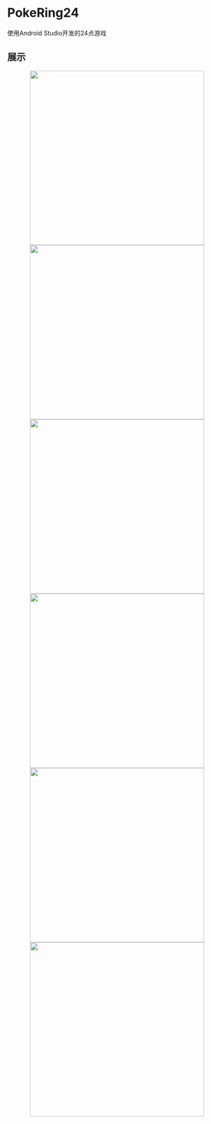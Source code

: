# PokeRing24
使用Android Studio开发的24点游戏

## 展示
<p align = "center">
<img src="https://github.com/HunZiLei/PokeRing24/blob/main/images/%E4%B8%BB%E9%A1%B5.png" width="400"/>
<img src="https://github.com/HunZiLei/PokeRing24/blob/main/images/%E8%AE%A1%E7%AE%97.png" width="400"/>
<img src="https://github.com/HunZiLei/PokeRing24/blob/main/images/%E6%9F%A5%E7%9C%8B%E7%BB%93%E6%9E%9C.png" width="400"/>
<img src="https://github.com/HunZiLei/PokeRing24/blob/main/images/rogue.png" width="400"/>
<img src="https://github.com/HunZiLei/PokeRing24/blob/main/images/%E6%97%B6%E9%97%B4%E7%BB%93%E6%9D%9F.png" width="400"/>
<img src="https://github.com/HunZiLei/PokeRing24/blob/main/images/%E8%B5%84%E6%BA%90%E4%B8%8D%E8%B6%B3.png" width="400"/>
</p>
